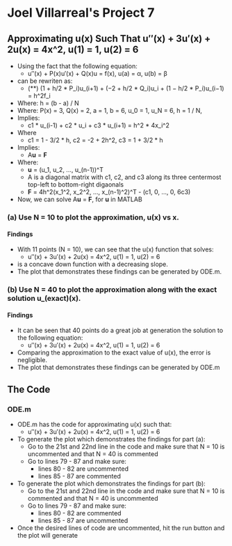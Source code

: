 # Joel Villarreal's Project 7

## Approximating u(x) Such That u′′(x) + 3u′(x) + 2u(x) = 4x^2, u(1) = 1, u(2) = 6

- Using the fact that the following equation:
  - u′′(x) + P(x)u′(x) + Q(x)u = f(x), u(a) = α, u(b) = β
- can be rewriten as: 
  - (**) (1 + h/2 * P_i)u_(i+1) + (−2 + h/2 * Q_i)u_i + (1 − h/2 * P_i)u_(i−1) = h^2f_i
- Where: h = (b - a) / N
- Where: P(x) = 3, Q(x) = 2, a = 1, b = 6, u_0 = 1, u_N = 6, h = 1 / N,
- Implies:
  - c1 * u_(i-1) + c2 * u_i + c3 * u_(i+1) = h^2 * 4x_i^2
- Where
  - c1 = 1 - 3/2 * h, c2 = -2 + 2h^2, c3 = 1 + 3/2 * h
- Implies:
  - A**u** = **F**
- Where:
  - **u** = (u_1, u_2, ..., u_(n-1))^T
  - A is a diagonal matrix with c1, c2, and c3 along its three centermost top-left to bottom-right digaonals
  - **F** = 4h^2(x_1^2, x_2^2, ..., x_(n-1)^2)^T - (c1, 0, ..., 0, 6c3)
- Now, we can solve A**u** = **F**, for **u** in MATLAB

### (a) Use N = 10 to plot the approximation, u(x) vs x.

#### Findings

- With 11 points (N = 10), we can see that the u(x) function that solves:
  - u′′(x) + 3u′(x) + 2u(x) = 4x^2, u(1) = 1, u(2) = 6
- is a concave down function with a decreasing slope.
- The plot that demonstrates these findings can be generated by ODE.m.
  
### (b) Use N = 40 to plot the approximation along with the exact solution u_(exact)(x).

#### Findings

- It can be seen that 40 points do a great job at generation the solution to the following equation:
  - u′′(x) + 3u′(x) + 2u(x) = 4x^2, u(1) = 1, u(2) = 6
- Comparing the approximation to the exact value of u(x), the error is negligible.
- The plot that demonstrates these findings can be generated by ODE.m

## The Code

### ODE.m

- ODE.m has the code for approximating u(x) such that:
  - u′′(x) + 3u′(x) + 2u(x) = 4x^2, u(1) = 1, u(2) = 6
- To generate the plot which demonstrates the findings for part (a):
  - Go to the 21st and 22nd line in the code and make sure that N = 10 is uncommented and that N = 40 is commented
  - Go to lines 79 - 87 and make sure: 
    - lines 80 - 82 are uncommented
    - lines 85 - 87 are commented
- To generate the plot which demonstrates the findings for part (b):
  - Go to the 21st and 22nd line in the code and make sure that N = 10 is commented and that N = 40 is uncommented
  - Go to lines 79 - 87 and make sure: 
    - lines 80 - 82 are commented
    - lines 85 - 87 are uncommented
- Once the desired lines of code are uncommented, hit the run button and the plot will generate
